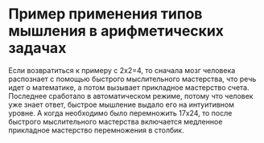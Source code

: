 # Пример применения типов мышления в арифметических задачах

Если возвратиться к примеру с 2х2=4, то сначала мозг человека распознает с помощью быстрого мыслительного мастерства, что речь идет о математике, а потом вызывает прикладное мастерство счета. Последнее сработало в автоматическом режиме, потому что человек уже знает ответ, быстрое мышление выдало его на интуитивном уровне. А когда необходимо было перемножить 17х24, то после быстрого мыслительного мастерства включается медленное прикладное мастерство перемножения в столбик.
